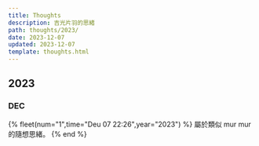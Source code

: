 ```yaml
---
title: Thoughts
description: 吉光片羽的思緒
path: thoughts/2023/
date: 2023-12-07
updated: 2023-12-07
template: thoughts.html
---
```


## 2023

### DEC

{% fleet(num="1",time="Deu 07 22:26",year="2023") %}
屬於類似 mur mur 的隨想思緒。
{% end %}


